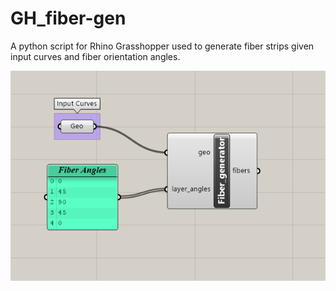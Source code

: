 # GH_fiber-gen

A python script for Rhino Grasshopper used to generate fiber strips given input curves and fiber orientation angles.


![alt text](https://github.com/mattiskoh/GH_fiber-gen/blob/master/tools_gh_fiber_workflow.PNG?raw=true)
